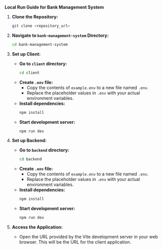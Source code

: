 

**Local Run Guide for Bank Management System**

1. **Clone the Repository:**

   ```bash
   git clone <repository_url>
   ```

2. **Navigate to `bank-management-system` Directory:**

   ```bash
   cd bank-management-system
   ```

3. **Set up Client:**

   - **Go to `client` directory:**
     ```bash
     cd client
     ```
   - **Create `.env` file:**
     - Copy the contents of `example.env` to a new file named `.env`.
     - Replace the placeholder values in `.env` with your actual environment variables.
   - **Install dependencies:**
     ```bash
     npm install
     ```
   - **Start development server:**
     ```bash
     npm run dev
     ```

4. **Set up Backend:**

   - **Go to `backend` directory:**
     ```bash
     cd backend
     ```
   - **Create `.env` file:**
     - Copy the contents of `example.env` to a new file named `.env`.
     - Replace the placeholder values in `.env` with your actual environment variables.
   - **Install dependencies:**
     ```bash
     npm install
     ```
   - **Start development server:**
     ```bash
     npm run dev
     ```

5. **Access the Application:**

   - Open the URL provided by the Vite development server in your web browser. This will be the URL for the client application.

